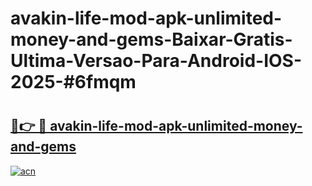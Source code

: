 # avakin-life-mod-apk-unlimited-money-and-gems-Baixar-Gratis-Ultima-Versao-Para-Android-IOS-2025-#6fmqm

# <h2><a href="https://ainizakaria.my?title=avakin-life-mod-apk-unlimited-money-and-gems&ref=24M">🔗👉 🔴 avakin-life-mod-apk-unlimited-money-and-gems</a></h2>

[![acn](https://github.com/user-attachments/assets/0f9c940e-d8b0-45ae-aac7-cd30a18b3e1c)](https://ainizakaria.my?title=avakin-life-mod-apk-unlimited-money-and-gems&ref=24M)

